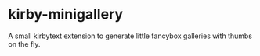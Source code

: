 kirby-minigallery
=================

A small kirbytext extension to generate little fancybox galleries with thumbs on the fly.